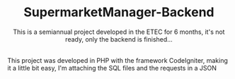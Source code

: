<h1 align="center">SupermarketManager-Backend</h1>

<p align="center">This is a semiannual project developed in the ETEC for 6 months, it's not ready, only the backend is finished...</p>
<br>
This project was developed in PHP with the framework CodeIgniter, making it a little bit easy, I'm attaching the SQL files and the requests in a JSON

